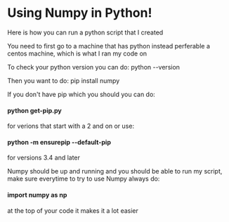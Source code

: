 # Using Numpy in Python!
Here is how you can run a python script that I created

You need to first go to a machine that has python instead perferable a centos machine, which is what I ran my code on

To check your python version you can do: python --version

Then you want to do: pip install numpy

If you don't have pip which you should you can do:

#### python get-pip.py

for verions that start with a 2 and on or use: 

#### python -m ensurepip --default-pip

for versions 3.4 and later

Numpy should be up and running and you should be able to run my script, make sure everytime to try to use Numpy always do: 

#### import numpy as np 

at the top of your code it makes it a lot easier
